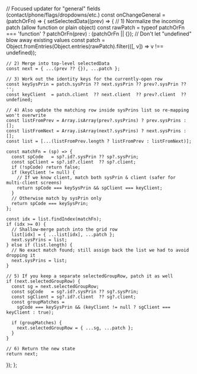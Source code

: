 // Focused updater for "general" fields (contact/phone/flags/dropdowns/etc.)
const onChangeGeneral = (patchOrFn) => {
  setSelectedData((prev) => {
    // 1) Normalize the incoming patch (allow function or plain object)
    const rawPatch = typeof patchOrFn === 'function' ? patchOrFn(prev) : (patchOrFn || {});
    // Don't let "undefined" blow away existing values
    const patch = Object.fromEntries(Object.entries(rawPatch).filter(([, v]) => v !== undefined));

    // 2) Merge into top-level selectedData
    const next = { ...(prev ?? {}), ...patch };

    // 3) Work out the identity keys for the currently-open row
    const keySysPrin = patch.sysPrin ?? next.sysPrin ?? prev?.sysPrin ?? '';
    const keyClient  = patch.client  ?? next.client  ?? prev?.client  ?? undefined;

    // 4) Also update the matching row inside sysPrins list so re-mapping won't overwrite
    const listFromPrev = Array.isArray(prev?.sysPrins) ? prev.sysPrins : [];
    const listFromNext = Array.isArray(next?.sysPrins) ? next.sysPrins : [];
    const list = [...(listFromPrev.length ? listFromPrev : listFromNext)];

    const matchFn = (sp) => {
      const spCode   = sp?.id?.sysPrin ?? sp?.sysPrin;
      const spClient = sp?.id?.client  ?? sp?.client;
      if (!spCode) return false;
      if (keyClient != null) {
        // If we know client, match both sysPrin & client (safer for multi-client screens)
        return spCode === keySysPrin && spClient === keyClient;
      }
      // Otherwise match by sysPrin only
      return spCode === keySysPrin;
    };

    const idx = list.findIndex(matchFn);
    if (idx >= 0) {
      // Shallow-merge patch into the grid row
      list[idx] = { ...list[idx], ...patch };
      next.sysPrins = list;
    } else if (list.length) {
      // No exact match found; still assign back the list we had to avoid dropping it
      next.sysPrins = list;
    }

    // 5) If you keep a separate selectedGroupRow, patch it as well
    if (next.selectedGroupRow) {
      const sg = next.selectedGroupRow;
      const sgCode   = sg?.id?.sysPrin ?? sg?.sysPrin;
      const sgClient = sg?.id?.client  ?? sg?.client;
      const groupMatches =
        sgCode === keySysPrin && (keyClient != null ? sgClient === keyClient : true);

      if (groupMatches) {
        next.selectedGroupRow = { ...sg, ...patch };
      }
    }

    // 6) Return the new state
    return next;
  });
};

